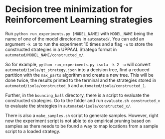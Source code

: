 # Decision tree minimization for Reinforcement Learning strategies

Run `python run_experiments.py [MODEL_NAME]` with `MODEL_NAME` being the name
of one of the model directories in `automated/`. You can add an argument `-k
10` to run the experiment 10 times and a flag `-u` to store the constructed
strategies in a UPPAAL Stratego format in
`automated/MODEL_NAME/constructed_x/`.

So for example, `python run_experiments.py isola -k 2 -u` will convert
`automated/isola/qt_strategy.json` into a decision tree, find a reduced
partition with the `max_parts` algorithm and create a new tree. This will be
done twice, the results printed to the terminal and the strategies stored in
`automated/isola/constructed_0` and `automated/isola/constructed_1`.

Further, in the `bouncing_ball` directory, there is a script to evaluate the
constructed strategies. Go to the folder and run `evaluate.sh constructed_x` to
evaluate the strategies in `automated/isola/constructed_x/`.

There is also a `make_samples.sh` script to generate samples. However, right now
the experiment script is not able to do empirical pruning based on samples as
there needs to be found a way to map locations from a sample script to a loaded
strategy.
